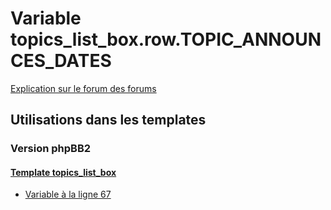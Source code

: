 # Variable topics_list_box.row.TOPIC_ANNOUNCES_DATES
[Explication sur le forum des forums](http://forum.forumactif.com/t294113-listing-des-variables#topics_list_box.row.TOPIC_ANNOUNCES_DATES)

## Utilisations dans les templates

### Version phpBB2

#### [Template topics_list_box](subsilver/topics_list_box.md)
* [Variable à la ligne 67](../subsilver/topics_list_box.tpl#L67)